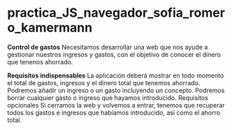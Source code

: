 # practica_JS_navegador_sofia_romero_kamermann

**Control de gastos**
Necesitamos desarrollar una web que nos ayude a gestionar nuestros ingresos y gastos, con el objetivo de conocer el dinero que tenenos ahorrado.

**Requisitos indispensables**
La aplicación deberá mostrar en todo momento el total de gastos, ingresos y el dinero total que tenemos ahorrado.
Podremos añadir un ingreso o un gasto incluyendo un concepto.
Podremos borrar cualquier gasto o ingreso que hayamos introducido.
Requisitos opcionales
Si cerramos la web y volvemos a entrar, tenemos que recuperar todos los gastos e ingresos que habíamos introducido, así como el ahorro total.